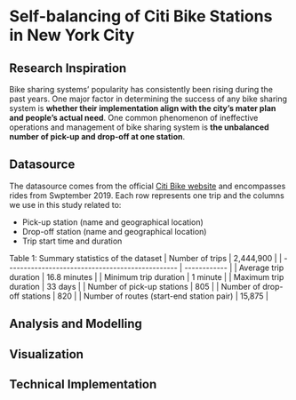 # Self-balancing of Citi Bike Stations in New York City

## Research Inspiration
Bike sharing systems’ popularity has consistently been rising during the past years. One major factor in determining the success of any bike sharing system is **whether their implementation align with the city’s mater plan and people’s actual need**. One common phenomenon of ineffective operations and management of bike sharing system is **the unbalanced number of pick-up and drop-off at one station**.

## Datasource
The datasource comes from the official [Citi Bike website](https://www.citibikenyc.com/system-data) and encompasses rides from Swptember 2019. Each row represents one trip and the columns we use in this study related to:
- Pick-up station (name and geographical location)
- Drop-off station (name and geographical location)
- Trip start time and duration

Table 1: Summary statistics of the dataset
| Number of trips                                  | 2,444,900    |
| ------------------------------------------------ | ------------ |
| Average trip duration                            | 16.8 minutes |
| Minimum trip duration                            | 1 minute     |
| Maximum trip duration                            | 33 days      |
| Number of pick-up stations                       | 805          |
| Number of drop-off stations                      | 820          |
| Number of routes (start-end station pair)        | 15,875       |

## Analysis and Modelling


## Visualization


## Technical Implementation
